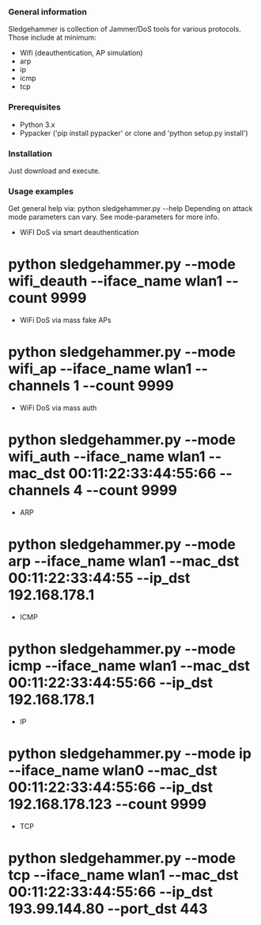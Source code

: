 ### General information
Sledgehammer is collection of Jammer/DoS tools for various protocols. Those include at minimum:

- Wifi (deauthentication, AP simulation)
- arp
- ip
- icmp
- tcp


### Prerequisites
- Python 3.x
- Pypacker ('pip install pypacker' or clone and 'python setup.py install')

### Installation
Just download and execute.

### Usage examples
Get general help via: python sledgehammer.py --help
Depending on attack mode parameters can vary. See mode-parameters for more info.

- WiFI DoS via smart deauthentication
# python sledgehammer.py --mode wifi_deauth --iface_name wlan1 --count 9999

- WiFi DoS via mass fake APs
# python sledgehammer.py --mode wifi_ap --iface_name wlan1 --channels 1 --count 9999

- WiFi DoS via mass auth
# python sledgehammer.py --mode wifi_auth --iface_name wlan1 --mac_dst 00:11:22:33:44:55:66 --channels 4 --count 9999

- ARP
# python sledgehammer.py --mode arp --iface_name wlan1 --mac_dst 00:11:22:33:44:55 --ip_dst 192.168.178.1

- ICMP
# python sledgehammer.py --mode icmp --iface_name wlan1 --mac_dst 00:11:22:33:44:55:66 --ip_dst 192.168.178.1

- IP
# python sledgehammer.py --mode ip --iface_name wlan0 --mac_dst 00:11:22:33:44:55:66 --ip_dst 192.168.178.123 --count 9999

- TCP
# python sledgehammer.py --mode tcp --iface_name wlan1 --mac_dst 00:11:22:33:44:55:66 --ip_dst 193.99.144.80 --port_dst 443